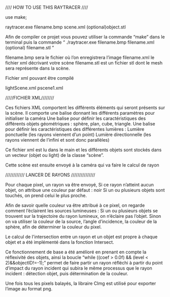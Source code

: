 //// HOW TO USE THIS RAYTRACER ////

use make;

raytracer.exe filename.bmp scene.xml (optional)object.stl


Afin de compiler ce projet vous pouvez utiliser la commande “make” dans le terminal puis la commande  “ ./raytracer.exe filename.bmp filename.xml (optional) filename.stl  “ 

filename.bmp sera le fichier où l’on enregistrera l’image
filename.xml le fichier xml décrivant votre scène 
filename.stl est un fichier stl dont le mesh sera représente dans la scène.

Fichier xml pouvant être compilé

lightScene.xml
pscene1.xml


/////FICHIER XML////////

Ces fichiers XML comportent les différents éléments qui seront présents sur la scène.
Il comporte une balise <camera> donnant les différents paramètres pour initialiser la caméra
Une balise <objets> pour définir les caractéristiques des différents objets géométriques : sphère, plan, cube, triangle.
Une balise <light> pour définir les caractéristiques des différentes lumières : 
Lumière ponctuelle (les rayons viennent d’un point)
Lumière directionnelle (les rayons viennent de l’infini et sont donc parallèles)

Ce fichier xml est lu dans le main et les différents objets sont stockés dans un vecteur (objet ou light) de la classe “scène”.

Cette scène est ensuite envoyé à la caméra qui va faire le calcul de rayon

//////////// LANCER DE RAYONS ///////////////

Pour chaque pixel, un rayon va être envoyé,
Si ce rayon n’atteint aucun objet, on attribue une couleur par défaut : noir
Si un ou plusieurs objets sont touchés, on prend celui le plus proche. 
	
Afin de savoir quelle couleur va être attribué à ce pixel, on regarde comment l’éclairent les sources lumineuses : 
	Si un ou plusieurs objets se trouvent sur la trajectoire du rayon lumineux, on n’éclaire pas l’objet.
	Sinon on va utiliser la couleur de la source, l’angle d’incidence, la couleur de la sphère, afin de déterminer la couleur du pixel. 

Le calcul de l'intersection entre un rayon et un objet est propre à chaque objet et a été implémenté dans la fonction Intersect. 

Ce fonctionnement de base  a été amélioré en prenant en compte la réflexivité des objets, ainsi la boucle “while ((coef > 0.0f) && (level < 2)&&objectID!=-1);” permet de faire partir un rayon réfléchi à partir du point d’impact du rayon incident qui subira le même processus que le rayon incident : détection objet, puis détermination de la couleur.

Une fois tous les pixels balayés, la libraire CImg est utilisé pour exporter l’image au format png.
